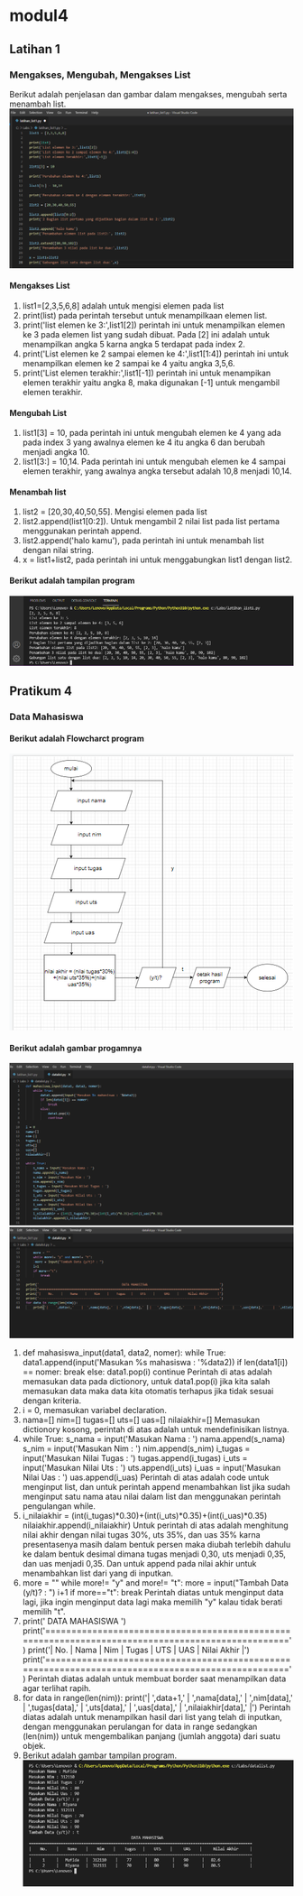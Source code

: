 # modul4

## Latihan 1

### Mengakses, Mengubah, Mengakses List
Berikut adalah penjelasan dan gambar dalam mengakses, mengubah serta menambah list.
![Gambar](ss/ss1.png)

#### Mengakses List
1. list1=[2,3,5,6,8] adalah untuk mengisi elemen pada list 
2. print(list) pada perintah tersebut untuk menampilkaan elemen list.
3. print('list elemen ke 3:',list1[2]) perintah ini untuk menampilkan elemen ke 3 pada elemen list yang sudah dibuat. Pada [2] ini adalah untuk menampilkan angka 5 karna angka 5 terdapat pada index 2.
4. print('List elemen ke 2 sampai elemen ke 4:',list1[1:4]) perintah ini untuk menampilkan elemen ke 2 sampai ke 4 yaitu angka 3,5,6. 
5. print('List elemen terakhir:',list1[-1]) perintah ini untuk menampikan elemen terakhir yaitu angka 8, maka digunakan [-1] untuk mengambil elemen terakhir.

#### Mengubah List
1. list1[3] = 10, pada perintah ini untuk mengubah elemen ke 4 yang ada pada index 3 yang awalnya elemen ke 4 itu angka 6 dan berubah menjadi angka 10.
2. list1[3:] = 10,14. Pada perintah ini untuk mengubah elemen ke 4 sampai elemen terakhir, yang awalnya angka tersebut adalah 10,8 menjadi 10,14.

#### Menambah list 
1. list2 = [20,30,40,50,55]. Mengisi elemen pada list 
2. list2.append(list1[0:2]). Untuk mengambil 2 nilai list pada list pertama menggunakan perintah append.
3. list2.append('halo kamu'), pada perintah ini untuk menambah list dengan nilai string.
4. x = list1+list2, pada perintah ini untuk menggabungkan list1 dengan list2.
#### Berikut adalah tampilan program
![Gambar](ss/ss2.png)

## Pratikum 4

### Data Mahasiswa

#### Berikut adalah Flowcharct program
![Gambar](ss/ss3.png)
#### Berikut adalah gambar progamnya
![Gambar](ss/ss4.png)
![Gambar](ss/ss5.png)
1. def mahasiswa_input(data1, data2, nomer):
    while True:
        data1.append(input('Masukan %s mahasiswa : '%data2))
        if len(data1[i]) == nomer:
            break
        else:
            data1.pop(i)
            continue
Perintah di atas adalah memasukan data pada dictionory, untuk data1.pop(i) jika kita salah memasukan data maka data kita otomatis terhapus jika tidak sesuai dengan kriteria.
2. i = 0, memasukan variabel declaration.
3.  nama=[]
nim=[]
tugas=[]
uts=[]
uas=[]
nilaiakhir=[]
Memasukan dictionory kosong, perintah di atas adalah untuk mendefinisikan listnya.
4. while True:
    s_nama = input('Masukan Nama : ')
    nama.append(s_nama)
    s_nim = input('Masukan Nim : ')
    nim.append(s_nim)
    i_tugas = input('Masukan Nilai Tugas : ')
    tugas.append(i_tugas)
    i_uts = input('Masukan Nilai Uts : ')
    uts.append(i_uts)
    i_uas = input('Masukan Nilai Uas : ')
    uas.append(i_uas)
Perintah di atas adalah code untuk menginput list, dan untuk perintah append menambahkan list jika sudah menginput satu nama atau nilai dalam list dan menggunakan perintah pengulangan while.
5. i_nilaiakhir = (int(i_tugas)*0.30)+(int(i_uts)*0.35)+(int(i_uas)*0.35)
    nilaiakhir.append(i_nilaiakhir)
Untuk perintah di atas adalah menghitung nilai akhir dengan nilai tugas 30%, uts 35%, dan uas 35% karna presentasenya masih dalam bentuk persen maka diubah terlebih dahulu ke dalam bentuk desimal dimana tugas menjadi 0,30, uts menjadi 0,35, dan uas menjadi 0,35. Dan untuk append pada nilai akhir untuk menambahkan list dari yang di inputkan.
6.  more = ""
    while more!= "y" and more!= "t":
     more = input("Tambah Data (y/t)? : ")
    i+1
    if more=="t":
        break
Perintah diatas untuk menginput data lagi, jika ingin menginput data lagi maka memilih "y" kalau tidak berati memilih "t".
7. print('                                             DATA MAHASISWA                                       ')
print('==================================================================================================')
print('|    No.    |    Nama    |    Nim    |    Tugas   |    UTS    |     UAS    |     Nilai Akhir     |')
print('==================================================================================================')
Perintah diatas adalah untuk membuat border saat menampilkan data agar terlihat rapih.
8. for data in range(len(nim)):
    print('|    ',data+1,'    |  ',nama[data],'  | ',nim[data],'   |   ',tugas[data],'     |  ',uts[data],'     |   ',uas[data],'     |  ',nilaiakhir[data],'            |')
Perintah diatas adalah untuk menampilkan hasil dari list yang telah di inputkan, dengan menggunakan perulangan for data in range sedangkan (len(nim)) untuk mengembalikan panjang (jumlah anggota) dari suatu objek.
9. Berikut adalah gambar tampilan program.
![Gambar](ss/ss6.png)